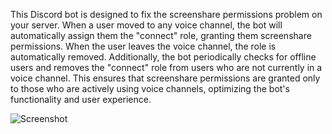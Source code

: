 This Discord bot is designed to fix the screenshare permissions problem on your server. When a user moved to any voice channel, the bot will automatically assign them the "connect" role, granting them screenshare permissions. When the user leaves the voice channel, the role is automatically removed. Additionally, the bot periodically checks for offline users and removes the "connect" role from users who are not currently in a voice channel. This ensures that screenshare permissions are granted only to those who are actively using voice channels, optimizing the bot's functionality and user experience.




![Screenshot](https://cdn.discordapp.com/attachments/1136224937460387932/1136229007931740190/image.png)
